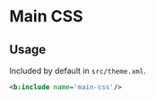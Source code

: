 # Main CSS

## Usage

Included by default in `src/theme.xml`.

```xml
<b:include name='main-css'/>
```
